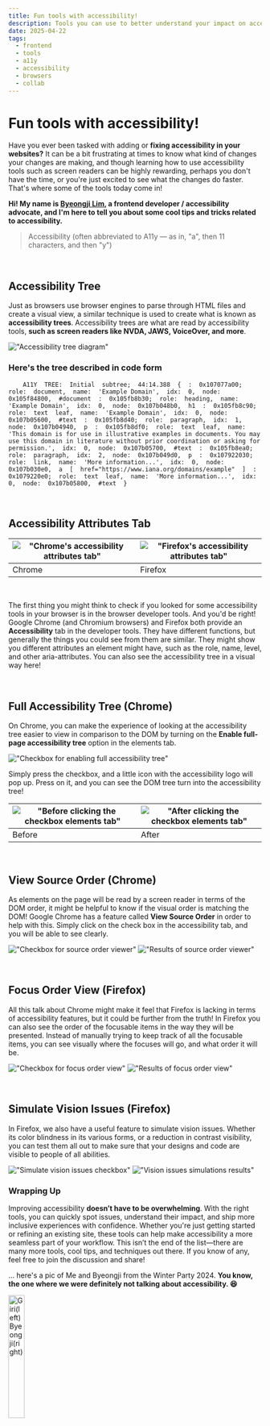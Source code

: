 ```yaml
---
title: Fun tools with accessibility!
description: Tools you can use to better understand your impact on accessibility attributes.
date: 2025-04-22
tags:
  - frontend
  - tools
  - a11y
  - accessibility
  - browsers
  - collab
---
```

# Fun tools with accessibility!

Have you ever been tasked with adding or **fixing accessibility in your websites?** It can be a bit frustrating at times to know what kind of changes your changes are making, and though learning how to use accessibility tools such as screen readers can be highly rewarding, perhaps you don't have the time, or you're just excited to see what the changes do faster. That's where some of the tools today come in!

**Hi! My name is [Byeongji Lim](https://www.linkedin.com/in/qudwl/), a frontend developer / accessibility advocate, and I'm here to tell you about some cool tips and tricks related to accessibility.**

> Accessibility (often abbreviated to A11y — as in, "a", then 11 characters, and then "y")

<br />

## Accessibility Tree

Just as browsers use browser engines to parse through HTML files and create a visual view, a similar technique is used to create what is known as **accessibility trees**. Accessibility trees are what are read by accessibility tools, **such as screen readers like NVDA, JAWS, VoiceOver, and more**.

!["Accessibility tree diagram"](/assets/images/accessibility-tree.png)

### Here's the tree described in code form

```
    A11Y  TREE:  Initial  subtree;  44:14.388  {  :  0x107077a00;  role:  document,  name:  'Example Domain',  idx:  0,  node:  0x105f84800,  #document  :  0x105fb8b30;  role:  heading,  name:  'Example Domain',  idx:  0,  node:  0x107b048b0,  h1  :  0x105fb8c90;  role:  text  leaf,  name:  'Example Domain',  idx:  0,  node:  0x107b05600,  #text  :  0x105fb8d40;  role:  paragraph,  idx:  1,  node:  0x107b04940,  p  :  0x105fb8df0;  role:  text  leaf,  name:  'This domain is for use in illustrative examples in documents. You may use this domain in literature without prior coordination or asking for permission.',  idx:  0,  node:  0x107b05700,  #text  :  0x105fb8ea0;  role:  paragraph,  idx:  2,  node:  0x107b049d0,  p  :  0x107922030;  role:  link,  name:  'More information...',  idx:  0,  node:  0x107b030e0,  a  [  href="https://www.iana.org/domains/example"  ]  :  0x1079220e0;  role:  text  leaf,  name:  'More information...',  idx:  0,  node:  0x107b05800,  #text  }
```

<br />

## Accessibility Attributes Tab

| !["Chrome's accessibility attributes tab"](/assets/images/chrome-accessibility-attributes.png) | !["Firefox's accessibility attributes tab"](/assets/images/firefox-accessibility-attributes.png) |
| ---------------------------------------------------------------------------------------------- | ------------------------------------------------------------------------------------------------ |
| Chrome                                                                                         | Firefox                                                                                          |

<br />

The first thing you might think to check if you looked for some accessibility tools in your browser is in the browser developer tools. And you'd be right! Google Chrome (and Chromium browsers) and Firefox both provide an **Accessibility** tab in the developer tools. They have different functions, but generally the things you could see from them are similar. They might show you different attributes an element might have, such as the role, name, level, and other aria-attributes. You can also see the accessibility tree in a visual way here!

<br />

## Full Accessibility Tree (Chrome)

On Chrome, you can make the experience of looking at the accessibility tree easier to view in comparison to the DOM by turning on the **Enable full-page accessibility tree** option in the elements tab.

!["Checkbox for enabling full accessibility tree"](/assets/images/enable-fp-tree.png)

Simply press the checkbox, and a little icon with the accessibility logo will pop up. Press on it, and you can see the DOM tree turn into the accessibility tree!

| !["Before clicking the checkbox elements tab"](/assets/images/before-elements-tab.png) | !["After clicking the checkbox elements tab"](/assets/images/after-elements-tab.png) |
| -------------------------------------------------------------------------------------- | ------------------------------------------------------------------------------------ |
| Before                                                                                 | After                                                                                |

<br />

## View Source Order (Chrome)

As elements on the page will be read by a screen reader in terms of the DOM order, it might be helpful to know if the visual order is matching the DOM! Google Chrome has a feature called **View Source Order** in order to help with this. Simply click on the check box in the accessibility tab, and you will be able to see clearly.

!["Checkbox for source order viewer"](/assets/images/source-ov-checkbox.png)
!["Results of source order viewer"](/assets/images/result-sov.png)

<br />

## Focus Order View (Firefox)

All this talk about Chrome might make it feel that Firefox is lacking in terms of accessibility features, but it could be further from the truth! In Firefox you can also see the order of the focusable items in the way they will be presented. Instead of manually trying to keep track of all the focusable items, you can see visually where the focuses will go, and what order it will be.

!["Checkbox for focus order view"](/assets/images/show-tabbing-order.png)
!["Results of focus order view"](/assets/images/focus-order-view.png)

<br />

## Simulate Vision Issues (Firefox)

In Firefox, we also have a useful feature to simulate vision issues. Whether its color blindness in its various forms, or a reduction in contrast visibility, you can test them all out to make sure that your designs and code are visible to people of all abilities. 

!["Simulate vision issues checkbox"](/assets/images/simulate-vision-issues.png)
!["Vision issues simulations results"](/assets/images/results-of-svi.png)


### Wrapping Up

Improving accessibility **doesn’t have to be overwhelming**. With the right tools, you can quickly spot issues, understand their impact, and ship more inclusive experiences with confidence. Whether you're just getting started or refining an existing site, these tools can help make accessibility a more seamless part of your workflow. This isn’t the end of the list—there are many more tools, cool tips, and techniques out there. If you know of any, feel free to join the discussion and share!

... here's a pic of Me and Byeongji from the Winter Party 2024. **You know, the one where we were definitely not talking about accessibility. 😆**

<img src="/assets/images/me+byeongji.jpg" width="25%" alt="Giri(left) Byeongji(right)" title="Giri(left) Byeongji(right)"/>